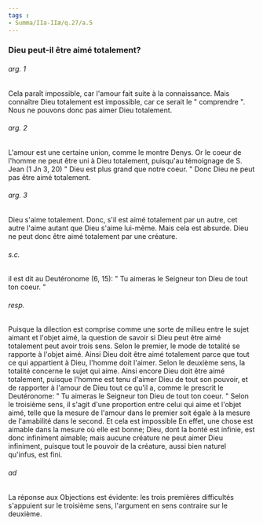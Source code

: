 ```yaml
---
tags : 
- Summa/IIa-IIæ/q.27/a.5
---
```


### Dieu peut-il être aimé totalement?

###### arg. 1
Cela paraît impossible, car l'amour fait suite à la connaissance. Mais connaître Dieu totalement est impossible, car ce serait le " comprendre ". Nous ne pouvons donc pas aimer Dieu totalement. 

###### arg. 2
L'amour est une certaine union, comme le montre Denys. Or le coeur de l'homme ne peut être uni à Dieu totalement, puisqu'au témoignage de S. Jean (1 Jn 3, 20) " Dieu est plus grand que notre coeur. " Donc Dieu ne peut pas être aimé totalement. 

###### arg. 3
Dieu s'aime totalement. Donc, s'il est aimé totalement par un autre, cet autre l'aime autant que Dieu s'aime lui-même. Mais cela est absurde. Dieu ne peut donc être aimé totalement par une créature. 

###### s.c.
il est dit au Deutéronome (6, 15): " Tu aimeras le Seigneur ton Dieu de tout ton coeur. " 

###### resp.
Puisque la dilection est comprise comme une sorte de milieu entre le sujet aimant et l'objet aimé, la question de savoir si Dieu peut être aimé totalement peut avoir trois sens. Selon le premier, le mode de totalité se rapporte à l'objet aimé. Ainsi Dieu doit être aimé totalement parce que tout ce qui appartient à Dieu, l'homme doit l'aimer. Selon le deuxième sens, la totalité concerne le sujet qui aime. Ainsi encore Dieu doit être aimé totalement, puisque l'homme est tenu d'aimer Dieu de tout son pouvoir, et de rapporter à l'amour de Dieu tout ce qu'il a, comme le prescrit le Deutéronome: " Tu aimeras le Seigneur ton Dieu de tout ton coeur. " Selon le troisième sens, il s'agit d'une proportion entre celui qui aime et l'objet aimé, telle que la mesure de l'amour dans le premier soit égale à la mesure de l'amabilité dans le second. Et cela est impossible En effet, une chose est aimable dans la mesure où elle est bonne; Dieu, dont la bonté est infinie, est donc infiniment aimable; mais aucune créature ne peut aimer Dieu infiniment, puisque tout le pouvoir de la créature, aussi bien naturel qu'infus, est fini. 

###### ad 
La réponse aux Objections est évidente: les trois premières difficultés s'appuient sur le troisième sens, l'argument en sens contraire sur le deuxième. 

